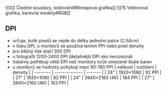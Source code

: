 ![[02 Číselné soustavy, kódování#Bitmapová grafika]]
![[15 Vektorová grafika, barevné modely#RGB]]

## DPI
- určuje, kolik pixelů se vejde do délky jednoho palce (2,54cm)
- v tisku DPI, u monitorů se používá termín PPI nebo pixel density
- pro běžný tisk stačí 300 DPI
- u fotografií 1200-2400 DPI (detailnější DPI oko nerozezná)
- tiskárny potřebují větší DPI než monitory kvůli omezené škále barev
- u monitorů se hodnoty pohybují mezi 90-180 PPI
| velikost | rozlišení      | density |
| -------- | -------------- | ------- |
| 24"      | 1920×1080      | 92 PPI  |
| 27"      | 1920×1080      | 82 PPI  |
| 24"      | 3840×2160 (4K) | 184 PPI |
| 27"      | 3840×2160 (4K) | 163 PPI        |
